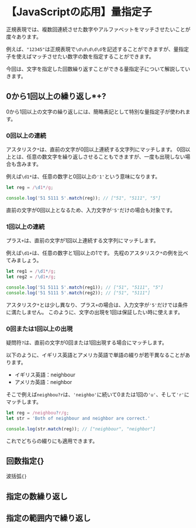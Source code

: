 # 【JavaScriptの応用】量指定子

正規表現では、複数回連続させた数字やアルファベットをマッチさせたいことが度々あります。

例えば、```"12345"```は正規表現で```\d\d\d\d\d```を記述することができますが、量指定子を使えばマッチさせたい数字の数を指定することができます。

今回は、文字を指定した回数繰り返すことができる量指定子について解説していきます。

## 0から1回以上の繰り返し*+?
0から1回以上の文字の繰り返しには、簡略表記として特別な量指定子が使われます。

### 0回以上の連続
アスタリスク```*```は、直前の文字が0回以上連続する文字列にマッチします。
0回以上とは、任意の数文字を繰り返しさせることもできますが、一度も出現しない場合も含みます。

例えば```\d1*```は、任意の数字と0回以上の```'1'```という意味になります。
```javascript
let reg = /\d1*/g;

console.log('51 5111 5'.match(reg)); // ["51", "5111", "5"]
```
直前の文字が0回以上となるため、入力文字が```'5'```だけの場合も対象です。

### 1回以上の連続
プラス```+```は、直前の文字が1回以上連続する文字列にマッチします。

例えば```\d1+```は、任意の数字と1回以上の1です。
先程のアスタリスク```*```の例を比べてみましょう。
```javascript
let reg1 = /\d1*/g;
let reg2 = /\d1+/g;

console.log('51 5111 5'.match(reg1)); // ["51", "5111", "5"]
console.log('51 5111 5'.match(reg2)); // ["51", "5111"]
```
アスタリスク```*```とは少し異なり、プラス```+```の場合は、入力文字が```'5'```だけでは条件に満たしません。
このように、文字の出現を1回は保証したい時に使えます。

### 0回または1回以上の出現
疑問符```?```は、直前の文字が0回または1回出現する場合にマッチします。

以下のように、イギリス英語とアメリカ英語で単語の綴りが若干異なることがあります。
* イギリス英語：neighbour
* アメリカ英語：neighbor

そこで例えば```neighbou?r```は、```'neighbo'```に続いて0または1回の```'u'```、そして```'r'```にマッチします。
```javascript
let reg = /neighbou?r/g;
let str = 'Both of neighbour and neighbor are correct.'

console.log(str.match(reg)); // ["neighbour", "neighbor"]
```
これでどちらの綴りにも適用できます。

## 回数指定{}
波括弧```{}```

## 指定の数繰り返し

## 指定の範囲内で繰り返し
